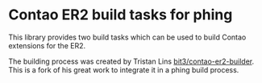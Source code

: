 
Contao ER2 build tasks for phing
============

This library provides two build tasks which can be used to build Contao extensions for the ER2.

The building process was created by Tristan Lins [bit3/contao-er2-builder](https://github.com/bit3/contao-er2-builder).
This is a fork of his great work to integrate it in a phing build process.